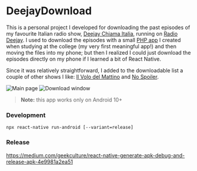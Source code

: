 # DeejayDownload

This is a personal project I developed for downloading the past episodes of my favourite Italian radio show,
 [Deejay Chiama Italia][1], running on [Radio Deejay][2]. I used to download the episodes with a small 
 [PHP app][3] I created when studying at the college (my very first meaningful app!) and then moving the files into
 my phone; but then I realized I could just download the episodes directly on my phone if I learned a bit of React
 Native.

Since it was relatively straightforward, I added to the downloadable list a couple of other shows I like: 
 [Il Volo del Mattino][4] and [No Spoiler][5].

![Main page](https://user-images.githubusercontent.com/12717225/92411545-249ecb00-f0fd-11ea-9d55-c0b3db9c56e2.png) 
![Download window](https://user-images.githubusercontent.com/12717225/92411658-9e36b900-f0fd-11ea-816e-29409550ad08.png)

> **Note:** this app works only on Android 10+

### Development

```npx react-native run-android [--variant=release]```

[1]: https://www.deejay.it/programmi/deejay-chiama-italia
[2]: https://www.deejay.it
[3]: https://github.com/stebogit/getWeb
[4]: https://www.deejay.it/programmi/il-volo-del-mattino
[5]: https://www.deejay.it/programmi/no-spoiler

### Release

https://medium.com/geekculture/react-native-generate-apk-debug-and-release-apk-4e9981a2ea51
